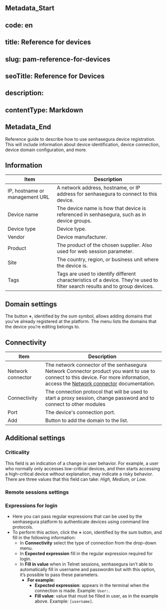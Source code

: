 ## Metadata_Start 
## code: en
## title: Reference for devices 
## slug: pam-reference-for-devices 
## seoTitle: Reference for Devices 
## description:  
## contentType: Markdown 
## Metadata_End
Reference guide to describe how to use senhasegura device registration. This will include information about device identification, device connection, device domain configuration, and more.

## Information

| Item | Description |
| --- | --- |
| IP, hostname or management URL | A network address, hostname, or IP address for senhasegura to connect to this device. |
| Device name | The device name is how that device is referenced in senhasegura, such as in device groups. |
| Device type | Device type. |
| Vendor | Device manufacturer. |
| Product | The product of the chosen supplier. Also used for web session parameter. |
| Site | The country, region, or business unit where the device is. |
| Tags | Tags are used to identify different characteristics of a device. They're used to filter search results and to group devices. |

## Domain settings

The button **+**, identified by the sum symbol, allows adding domains that you've already registered at the platform. The menu lists the domains that the device you’re editing belongs to.

## Connectivity

| Item | Description |
| --- | --- |
| Network connector | The network connector of the senhasegura Network Connector product you want to use to connect to this device. For more information, access the [Network connector](https://docs.senhasegura.io/v3-32/docs/en/network-connector) documentation. |
| Connectivity | The connection protocol that will be used to start a proxy session, change password and to connect to other modules |
| Port | The device's connection port. |
| Add | Button to add the domain to the list. |

## Additional settings

### Criticality

This field is an indication of a change in user behavior. For example, a user who normally only accesses low-critical devices, and then starts accessing a high-critical device without explanation, may indicate a risky behavior. There are three values that this field can take: *High, Medium, or Low*.

### Remote sessions settings

### Expressions for login

* Here you can pass regular expressions that can be used by the senhasegura platform to authenticate devices using command line protocols.
* To perform this action, click the **+** icon, identified by the sum button, and fill in the following information:
    * In **Connectivity** select the type of connection from the drop-down menu.
    * In **Expected expression** fill in the regular expression required for login.
    * In **Fill in value** when in Telnet sessions, senhasegura isn’t able to automatically fill in username and passwordm but with this option, it’s possible to pass these parameters.
        * **For example:**
            * **Expected expression**: appears in the terminal when the connection is made. Example: `User:`.
            * **Fill value**: value that must be filled in user, as in the example above. Example: `[username]`.